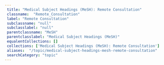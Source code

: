 ```yaml
--- 
 title: "Medical Subject Headings (MeSH): Remote Consultation" 
 classname:  "Remote_Consultation" 
 label: "Remote Consultation" 
 subclassname: "null" 
 subclasslabel: "null" 
 parentclassname: "MeSH" 
 parentclasslabel: "Medical Subject Headings (MeSH)" 
 equalentCollections: [] 
 collections: ['Medical Subject Headings (MeSH): Remote Consultation']
 aliases:  "/topic/medical-subject-headings-mesh-remote-consultation"  
 searchCategory: "topic" 
---
```

